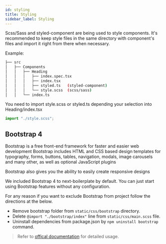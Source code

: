 ```yaml
---
id: styling
title: Styling
sidebar_label: Styling
---
```


Scss/Sass and styled-component are being used to style components. It's recommended to keep style files in the same directory with component's files and import it right from there when necessary.

Example:

```sh
├── src
│   ├── Components
│   │   ├── Heading
│   │   │   ├── index.spec.tsx
│   │   │   ├── index.tsx
│   │   │   ├── styled.ts   (styled-component)
│   │   │   └── style.scss  (scss/sass)
│   │   └── index.ts
```

You need to import style.scss or styled.ts depending your selection into Heading/index.tsx

```js
import "./style.scss";
```

## Bootstrap 4

Bootstrap is a free front-end framework for faster and easier web development
Bootstrap includes HTML and CSS based design templates for typography, forms, buttons, tables, navigation, modals, image carousels and many other, as well as optional JavaScript plugins

Bootstrap also gives you the ability to easily create responsive designs

We included Bootstrap 4 to next-boilerplate by default. You can just start using Bootstrap features without any configuration.

For any reason if you want to exclude Bootstrap from project follow the directions at the below.

-   Remove bootstrap folder from `static/css/bootstrap` directory.
-   Delete `@import "./bootstrap/index"` line from `static/css/main.scss` file.
-   Uninstall dependencies from package.json by `npm uninstall bootstrap` command.

> Refer to [offical documentation](https://getbootstrap.com/docs/4.4/getting-started/introduction/) for detailed usage.

